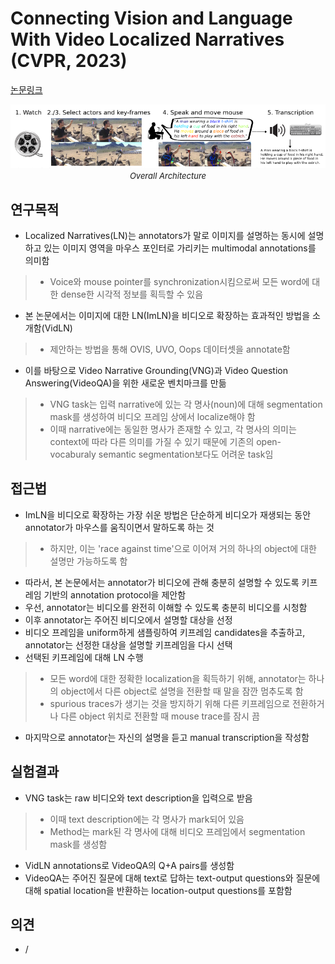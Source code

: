 # Connecting Vision and Language With Video Localized Narratives (CVPR, 2023)

[논문링크](https://openaccess.thecvf.com/content/CVPR2023/html/Voigtlaender_Connecting_Vision_and_Language_With_Video_Localized_Narratives_CVPR_2023_paper.html)

<p align="center">
    <img width="800" alt='fig1' src="./img/20_05_01.png?raw=true"></br>
    <em><font size=2>Overall Architecture</font></em>
</p>

## 연구목적
- Localized Narratives(LN)는 annotators가 말로 이미지를 설명하는 동시에 설명하고 있는 이미지 영역을 마우스 포인터로 가리키는 multimodal annotations를 의미함
> - Voice와 mouse pointer를 synchronization시킴으로써 모든 word에 대한 dense한 시각적 정보를 획득할 수 있음
- 본 논문에서는 이미지에 대한 LN(ImLN)을 비디오로 확장하는 효과적인 방법을 소개함(VidLN)
> - 제안하는 방법을 통해 OVIS, UVO, Oops 데이터셋을 annotate함
- 이를 바탕으로 Video Narrative Grounding(VNG)과 Video Question Answering(VideoQA)을 위한 새로운 벤치마크를 만듦
> - VNG task는 입력 narrative에 있는 각 명사(noun)에 대해 segmentation mask를 생성하여 비디오 프레임 상에서 localize해야 함
> - 이때 narrative에는 동일한 명사가 존재할 수 있고, 각 명사의 의미는 context에 따라 다른 의미를 가질 수 있기 때문에 기존의 open-vocaburaly semantic segmentation보다도 어려운 task임

## 접근법
- ImLN을 비디오로 확장하는 가장 쉬운 방법은 단순하게 비디오가 재생되는 동안 annotator가 마우스를 움직이면서 말하도록 하는 것
> - 하지만, 이는 'race against time'으로 이어져 거의 하나의 object에 대한 설명만 가능하도록 함
- 따라서, 본 논문에서는 annotator가 비디오에 관해 충분히 설명할 수 있도록 키프레임 기반의 annotation protocol을 제안함
- 우선, annotator는 비디오를 완전히 이해할 수 있도록 충분히 비디오를 시청함
- 이후 annotator는 주어진 비디오에서 설명할 대상을 선정
- 비디오 프레임을 uniform하게 샘플링하여 키프레임 candidates을 추출하고, annotator는 선정한 대상을 설명할 키프레임을 다시 선택
- 선택된 키프레임에 대해 LN 수행
> - 모든 word에 대한 정확한 localization을 획득하기 위해, annotator는 하나의 object에서 다른 object로 설명을 전환할 때 말을 잠깐 멈추도록 함
> - spurious traces가 생기는 것을 방지하기 위해 다른 키프레임으로 전환하거나 다른 object 위치로 전환할 때 mouse trace를 잠시 끔
- 마지막으로 annotator는 자신의 설명을 듣고 manual transcription을 작성함

## 실험결과
- VNG task는 raw 비디오와 text description을 입력으로 받음
> - 이때 text description에는 각 명사가 mark되어 있음
> - Method는 mark된 각 명사에 대해 비디오 프레임에서 segmentation mask를 생성함
- VidLN annotations로 VideoQA의 Q+A pairs를 생성함
- VideoQA는 주어진 질문에 대해 text로 답하는 text-output questions와 질문에 대해 spatial location을 반환하는 location-output questions를 포함함

## 의견
- /